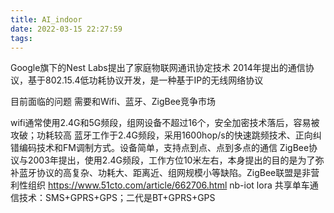 ```yaml
---
title: AI_indoor
date: 2022-03-15 22:27:59
tags:
---
```


Google旗下的Nest Labs提出了家庭物联网通讯协定技术
2014年提出的通信协议，基于802.15.4低功耗协议开发，是一种基于IP的无线网络协议

目前面临的问题
 需要和Wifi、蓝牙、ZigBee竞争市场

wifi通常使用2.4G和5G频段，组网设备不超过16个，安全加密技术落后，容易被攻破；功耗较高
蓝牙工作于2.4G频段，采用1600hop/s的快速跳频技术、正向纠错编码技术和FM调制方式。设备简单，支持点到点、点到多点的通信
ZigBee协议与2003年提出，使用2.4G频段，工作方位10米左右，本身提出的目的是为了弥补蓝牙协议的高复杂、功耗大、距离近、组网规模小等缺陷。ZigBee联盟是非营利性组织
https://www.51cto.com/article/662706.html
nb-iot
lora
共享单车通信技术：SMS+GPRS+GPS；二代是BT+GPRS+GPS
